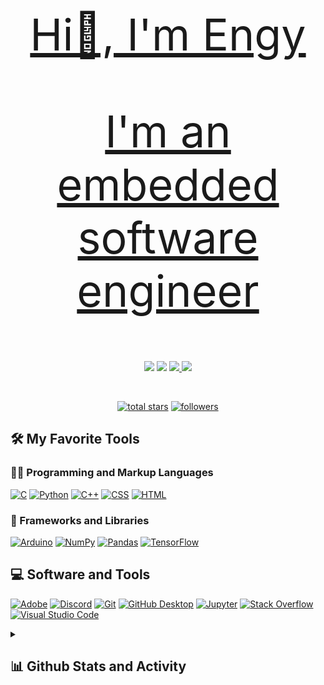 <p align="center">
  <a href="https://github.com/En9yCS">
  <div align="center" style="font-size:70px">
  Hi👋, I'm Engy
  
  
  I'm an embedded software engineer
  </div>
</p>

<p align="center">
  <a href="https://github.com/En9yCS">
</p>

<p align="center">
  <!-- Typing SVG by En9yCS - https://github.com/En9yCS/readme-typing-svg -->
  <a href="https://github.com/En9yCS/readme-typing-svg">
</p>

<!-- Social icons section -->
<p align="center">
<a href="https://discord.gg/nV6ckPCp" target="_blank"><img src="https://img.shields.io/badge/Discord-0077B5?style=for-the-badge&logo=discord&logoColor=white"></a>
<a href="https://linkedin.com/in/EngyEsam" target="_blank"><img src="https://img.shields.io/badge/LinkedIn-0077B5?style=for-the-badge&logo=linkedin&logoColor=white"></a>
<a href="https://fb.com/engi.elsenherawy" target="_blank"><img src="https://img.shields.io/badge/Facebook-1877F2?style=for-the-badge&logo=facebook&logoColor=white">
<a href="https://www.hackerrank.com/engielsenherawy?hr_r=1" target="_blank"><img src="https://img.shields.io/badge/HackerRank-0077B5?style=for-the-badge&logo=hackerrank&logoColor=white">
</p>

<br/>

<!-- Social badges section -->
<!-- Badges with custom icons - https://github.com/En9yCS/custom-icon-badges -->
<!-- View counter - https://github.com/En9yCS/Simple-View-Counter -->
<p align="center">
  <a href="https://github.com/En9yCS?tab=repositories&sort=stargazers">
    <img alt="total stars" title="Total stars on GitHub" src="https://custom-icon-badges.demolab.com/github/stars/En9yCS?color=55960c&style=for-the-badge&labelColor=488207&logo=star"/></a>
  <a href="https://github.com/En9yCS?tab=followers">
    <img alt="followers" title="Follow me on Github" src="https://custom-icon-badges.demolab.com/github/followers/En9yCS?color=236ad3&labelColor=1155ba&style=for-the-badge&logo=person-add&label=Follow&logoColor=white"/></a>
</p>


  <summary><h2>🛠️ My Favorite Tools</h2></summary>
  <!-- Some badges are from https://github.com/Ileriayo/markdown-badges -->

  <h3>👨‍💻 Programming and Markup Languages</h3>

  <p>
      <a href="https://en.wikipedia.org/wiki/C_(programming_language)"><img alt="C" src="https://custom-icon-badges.demolab.com/badge/C-03599C.svg?logo=c-in-hexagon&logoColor=white"></a>
          <a href="https://www.python.org/"><img alt="Python" src="https://img.shields.io/badge/Python-14354C.svg?logo=python&logoColor=white"></a>
      <a href="https://en.wikipedia.org/wiki/C%2B%2B"><img alt="C++" src="https://custom-icon-badges.demolab.com/badge/C++-9C033A.svg?logo=cpp2&logoColor=white"></a>
      <a href="https://www.w3schools.com/css/css_intro.asp"><img alt="CSS" src="https://img.shields.io/badge/CSS-1572B6.svg?logo=css3&logoColor=white"></a>
      <a href="https://www.w3schools.com/html/html_intro.asp"><img alt="HTML" src="https://img.shields.io/badge/HTML-E34F26.svg?logo=html5&logoColor=white"></a>
  </p>

  <h3>🧰 Frameworks and Libraries</h3>

  <p>
      <a href="#"><img alt="Arduino" src="https://img.shields.io/badge/-Arduino-00979D?logo=Arduino&logoColor=white"></a>
      <a href="#"><img alt="NumPy" src="https://img.shields.io/badge/Numpy-013243.svg?logo=numpy&logoColor=white"></a>
      <a href="#"><img alt="Pandas" src="https://img.shields.io/badge/Pandas-150458.svg?logo=pandas&logoColor=white"></a>
      <a href="#"><img alt="TensorFlow" src="https://img.shields.io/badge/TensorFlow-FF6F00.svg?logo=TensorFlow&logoColor=white"></a>
  </p>

  <h2>💻 Software and Tools</h2>

  <p>
      <a href="#"><img alt="Adobe" src="https://img.shields.io/badge/Adobe-FF0000.svg?logo=adobe&logoColor=white"></a>
      <a href="#"><img alt="Discord" src="https://img.shields.io/badge/-Discord-5865F2.svg?logo=discord&logoColor=white"></a>
      <a href="#"><img alt="Git" src="https://img.shields.io/badge/Git-F05033.svg?logo=git&logoColor=white"></a>
      <a href="#"><img alt="GitHub Desktop" src="https://img.shields.io/badge/GitHub%20Desktop-8034A9.svg?logo=github&logoColor=white"></a>
      <a href="#"><img alt="Jupyter" src="https://img.shields.io/badge/Jupyter-F37626.svg?logo=Jupyter&logoColor=white"></a>
      <a href="#"><img alt="Stack Overflow" src="https://img.shields.io/badge/-Stack%20Overflow-FE7A16?logo=stack-overflow&logoColor=white"></a>
      <a href="#"><img alt="Visual Studio Code" src="https://img.shields.io/badge/Visual%20Studio%20Code-0078d7.svg?logo=visual-studio-code&logoColor=white"></a>
  </p>
</details>
<details> 
  <summary><h2>📊 Github Stats and Activity</h2></summary>
  <h3>💻 GitHub Profile Stats</h3>

  <!-- https://github.com/anuraghazra/github-readme-stats -->

  <p align="center">
<img width = "40%" src="https://github-readme-stats.vercel.app/api/top-langs/?username=En9yCS&show_icons=true&theme=tokyonight" /><br>
<img width = "40%" src="https://github-readme-stats.vercel.app/api?username=En9yCS&show_icons=true&theme=tokyonight" /><br>

</details>
